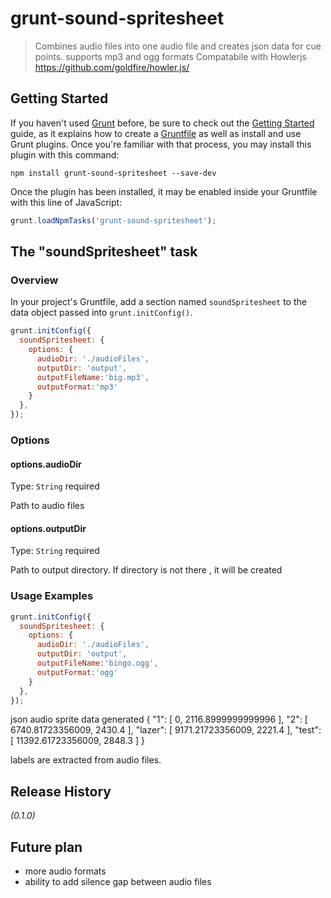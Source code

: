 # grunt-sound-spritesheet

> Combines audio files into one audio file and creates json data for cue points.
> supports mp3 and ogg formats
> Compatabile with Howlerjs https://github.com/goldfire/howler.js/

## Getting Started


If you haven't used [Grunt](http://gruntjs.com/) before, be sure to check out the [Getting Started](http://gruntjs.com/getting-started) guide, as it explains how to create a [Gruntfile](http://gruntjs.com/sample-gruntfile) as well as install and use Grunt plugins. Once you're familiar with that process, you may install this plugin with this command:

```shell
npm install grunt-sound-spritesheet --save-dev
```

Once the plugin has been installed, it may be enabled inside your Gruntfile with this line of JavaScript:

```js
grunt.loadNpmTasks('grunt-sound-spritesheet');
```

## The "soundSpritesheet" task

### Overview
In your project's Gruntfile, add a section named `soundSpritesheet` to the data object passed into `grunt.initConfig()`.

```js
grunt.initConfig({
  soundSpritesheet: {
    options: {
      audioDir: './audioFiles',
      outputDir: 'output',
      outputFileName:'big.mp3',
      outputFormat:'mp3'
    }
  },
});
```

### Options

#### options.audioDir
Type: `String`
required

Path to audio files

#### options.outputDir
Type: `String`
required

Path to output directory. If directory is not there , it will be created

### Usage Examples

```js
grunt.initConfig({
  soundSpritesheet: {
    options: {
      audioDir: './audioFiles',
      outputDir: 'output',
      outputFileName:'bingo.ogg',
      outputFormat:'ogg'
    }
  },
});

``` 
json audio sprite data generated
{
    "1": [
        0,
        2116.8999999999996
    ],
    "2": [
        6740.81723356009,
        2430.4
    ],
    "lazer": [
        9171.21723356009,
        2221.4
    ],
    "test": [
        11392.61723356009,
        2848.3
    ]
}

labels are extracted from audio files.


## Release History
_(0.1.0)_

## Future plan
* more audio formats
* ability to add silence gap between audio files

